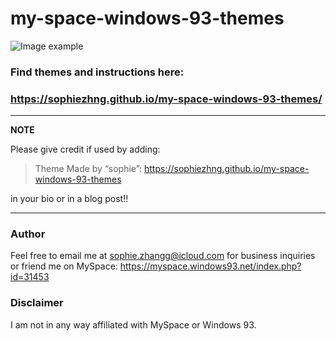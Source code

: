# my-space-windows-93-themes

![Image example](https://i.imgur.com/I4cyUPJ.png)
### Find themes and instructions here:
### https://sophiezhng.github.io/my-space-windows-93-themes/

---
**NOTE**

Please give credit if used by adding:

> Theme Made by “sophie”: https://sophiezhng.github.io/my-space-windows-93-themes

in your bio or in a blog post!!

---

### Author
Feel free to email me at sophie.zhangg@icloud.com for business inquiries or friend me on MySpace: https://myspace.windows93.net/index.php?id=31453

### Disclaimer
I am not in any way affiliated with MySpace or Windows 93.
